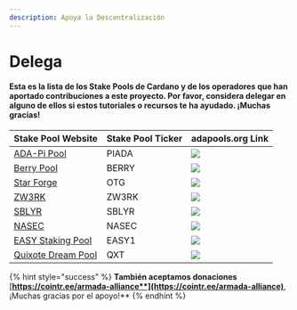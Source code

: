 ```yaml
---
description: Apoya la Descentralización
---
```


# Delega

#### Esta es la lista de los Stake Pools de Cardano y de los operadores que han aportado contribuciones a este proyecto. Por favor, considera delegar en alguno de ellos si estos tutoriales o recursos te ha ayudado. ¡Muchas gracias!

| Stake Pool Website | Stake Pool Ticker | adapools.org Link |
| :--- | :--- | :--- |
| [ADA-Pi Pool](https://ada-pi.io/) | PIADA | [![](../.gitbook/assets/adapools%20%281%29.png)](https://adapools.org/pool/b8d8742c7b7b512468448429c776b3b0f824cef460db61aa1d24bc65) |
| [Berry Pool](https://pipool.online/) | BERRY | [![](../.gitbook/assets/adapools%20%281%29.png)](https://adapools.org/pool/2a748e3885f6f73320ad16a8331247b81fe01b8d39f57eec9caa5091)  |
| [Star Forge](%20https://adamantium.online/) | OTG | [![](../.gitbook/assets/adapools%20%281%29.png)](https://adapools.org/pool/c825168836c5bf850dec38567eb4771c2e03eea28658ff291df768ae) |
| [ZW3RK](https://zw3rk.com/) | ZW3RK | [![](../.gitbook/assets/adapools%20%281%29.png)](https://adapools.org/pool/e2c17915148f698723cb234f3cd89e9325f40b89af9fd6e1f9d1701a) |
| [SBLYR](https://pool.sublayer.io/) | SBLYR | [![](../.gitbook/assets/image.png)](https://adapools.org/pool/8264de3cdb1798dd8758e24cda5101184b44543e7c4421c7815f9ed8)  |
| [NASEC](https://nasec.co.uk/cardano/) | NASEC | [![](../.gitbook/assets/adapools%20%281%29.png)](https://adapools.org/pool/aa8b94010cd3c7199be1d619079c184a59e6f1ad930926bc2bd38579) |
| [EASY Staking Pool ](https://www.easystaking.org/) | EASY1 | [![](../.gitbook/assets/adapools%20%281%29.png)](https://adapools.org/pool/20df8645abddf09403ba2656cda7da2cd163973a5e439c6e43dcbea9) |
| [Quixote Dream Pool](https://quixote.systems) | QXT | [![](../.gitbook/assets/adapools%20%281%29.png)](https://adapools.org/pool/351a90a0253fb3595ccc460438b9947cd8a0b9a7f457f3478bbb31d8) |

{% hint style="success" %}
**También aceptamos donaciones** [**https://cointr.ee/armada-alliance**](https://cointr.ee/armada-alliance)**, ¡Muchas gracias por el apoyo!**
{% endhint %}



